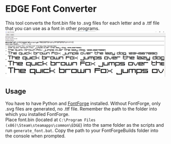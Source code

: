 # EDGE Font Converter
This tool converts the font.bin file to .svg files for each letter and a .ttf file that you can use as a font in other programs.
![Font preview](font_preview.png)

## Usage
You have to have Python and [FontForge](https://fontforge.org/en-US/) installed. Without FontForge, only .svg files are generated, no .ttf file. Remember the path to the folder into which you installed FontForge. <br/> Place font.bin (located at `C:\Program Files (x86)\Steam\steamapps\common\EDGE`) into the same folder as the scripts and run `generate_font.bat`. Copy the path to your FontForgeBuilds folder into the console when prompted.